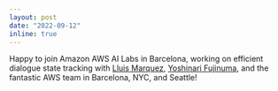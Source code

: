 ```yaml
---
layout: post
date: "2022-09-12"
inline: true
---
```


Happy to join Amazon AWS AI Labs in Barcelona, working on efficient dialogue state tracking with [Lluis Marquez](https://scholar.google.com/citations?user=yFNUfjsAAAAJ&hl=en), [Yoshinari Fujinuma](https://scholar.google.com/citations?user=cnbqxToAAAAJ&hl=en), and the fantastic AWS team in Barcelona, NYC, and Seattle!
